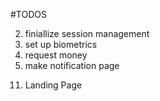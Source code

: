 #TODOS 
<!-- 1. toggle the nav balance -->
2. finiallize session management
3. set up biometrics
4. request money
5. make notification page
<!-- 6. create loading for transfer page
7. beneficiaries -->
<!-- 8. Transaction Page & beneficiary page -->
<!-- 9. pie chart -->
<!-- 10. handle transaction limit based on tiers -->
11. Landing Page

